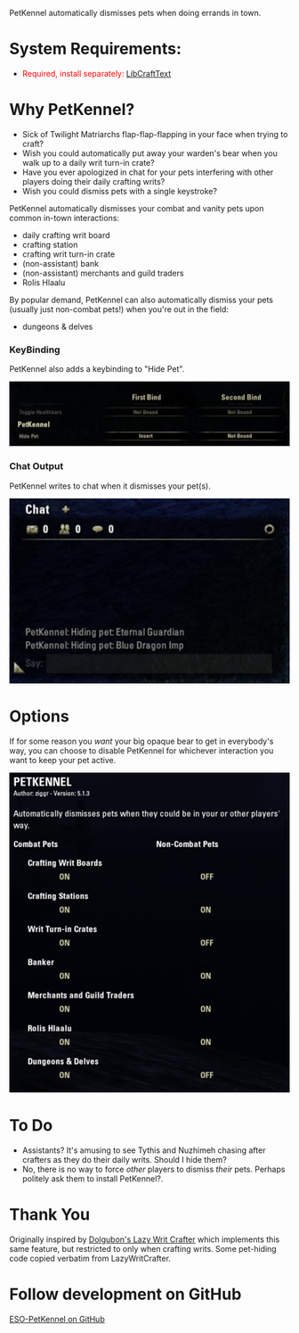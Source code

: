 PetKennel automatically dismisses pets when doing errands in town.

# System Requirements:

- <font color="red">Required, install separately:</font> [LibCraftText](https://www.esoui.com/downloads/info2184-LibCraftText.html)

# Why PetKennel?

- Sick of Twilight Matriarchs flap-flap-flapping in your face when trying to craft?
- Wish you could automatically put away your warden's bear when you walk up to a daily writ turn-in crate?
- Have you ever apologized in chat for your pets interfering with other players doing their daily crafting writs?
- Wish you could dismiss pets with a single keystroke?

PetKennel automatically dismisses your combat and vanity pets upon common in-town interactions:

- daily crafting writ board
- crafting station
- crafting writ turn-in crate
- (non-assistant) bank
- (non-assistant) merchants and guild traders
- Rolis Hlaalu

By popular demand, PetKennel can also automatically dismiss your pets (usually just non-combat pets!) when you're out in the field:

- dungeons & delves

### KeyBinding

PetKennel also adds a keybinding to "Hide Pet".

![key binding](doc/img/key_binding.jpg)

### Chat Output

PetKennel writes to chat when it dismisses your pet(s).

![chat output when PetKennel hides your pet](doc/img/chat_hide.jpg)

# Options

If for some reason you _want_ your big opaque bear to get in everybody's way, you can choose to disable PetKennel for whichever interaction you want to keep your pet active.

![PetKennel settings](doc/img/settings.jpg)

# To Do

- Assistants? It's amusing to see Tythis and Nuzhimeh chasing after crafters as they do their daily writs. Should I hide them?
- No, there is no way to force _other_ players to dismiss _their_ pets. Perhaps politely ask them to install PetKennel?.

# Thank You

Originally inspired by [Dolgubon's Lazy Writ Crafter](https://www.esoui.com/downloads/info1346-DolgubonsLazyWritCrafter.html) which implements this same feature, but restricted to only when crafting writs. Some pet-hiding code copied verbatim from LazyWritCrafter.

# Follow development on GitHub

[ESO-PetKennel on GitHub](https://github.com/ziggr/ESO-PetKennel)


